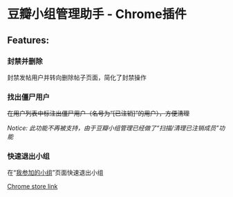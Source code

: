 # 豆瓣小组管理助手 - Chrome插件

## Features:
### 封禁并删除
封禁发帖用户并转向删除帖子页面，简化了封禁操作

### 找出僵尸用户
~~在用户列表中标注出僵尸用户（名号为“[已注销]”的用户），方便清理~~

_Notice: 此功能不再被支持，由于豆瓣小组管理已经做了“扫描/清理已注销成员”功能_

### 快速退出小组
在“[我参加的小组](http://www.douban.com/group/mine)”页面快速退出小组

[Chrome store link](https://chrome.google.com/webstore/detail/jfgffepggleibocpdkgfkgnkickjoham)
